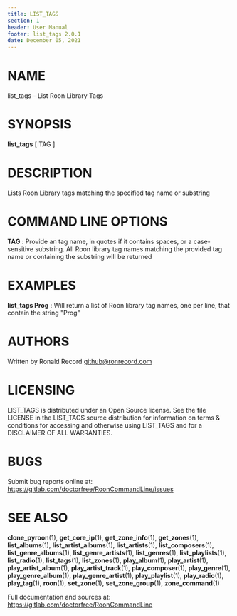 ```yaml
---
title: LIST_TAGS
section: 1
header: User Manual
footer: list_tags 2.0.1
date: December 05, 2021
---
```

# NAME
list_tags - List Roon Library Tags

# SYNOPSIS
**list_tags** [ TAG ]

# DESCRIPTION
Lists Roon Library tags matching the specified tag name or substring

# COMMAND LINE OPTIONS
**TAG**
: Provide an tag name, in quotes if it contains spaces, or a case-sensitive substring. All Roon library tag names matching the provided tag name or containing the substring will be returned

# EXAMPLES
**list_tags Prog**
: Will return a list of Roon library tag names, one per line, that contain the string "Prog"

# AUTHORS
Written by Ronald Record github@ronrecord.com

# LICENSING
LIST_TAGS is distributed under an Open Source license.
See the file LICENSE in the LIST_TAGS source distribution
for information on terms &amp; conditions for accessing and
otherwise using LIST_TAGS and for a DISCLAIMER OF ALL WARRANTIES.

# BUGS
Submit bug reports online at: https://gitlab.com/doctorfree/RoonCommandLine/issues

# SEE ALSO
**clone_pyroon**(1), **get_core_ip**(1), **get_zone_info**(1), **get_zones**(1), **list_albums**(1), **list_artist_albums**(1), **list_artists**(1), **list_composers**(1), **list_genre_albums**(1), **list_genre_artists**(1), **list_genres**(1), **list_playlists**(1), **list_radio**(1), **list_tags**(1), **list_zones**(1), **play_album**(1), **play_artist**(1), **play_artist_album**(1), **play_artist_track**(1), **play_composer**(1), **play_genre**(1), **play_genre_album**(1), **play_genre_artist**(1), **play_playlist**(1), **play_radio**(1), **play_tag**(1), **roon**(1), **set_zone**(1), **set_zone_group**(1), **zone_command**(1)

Full documentation and sources at: https://gitlab.com/doctorfree/RoonCommandLine

